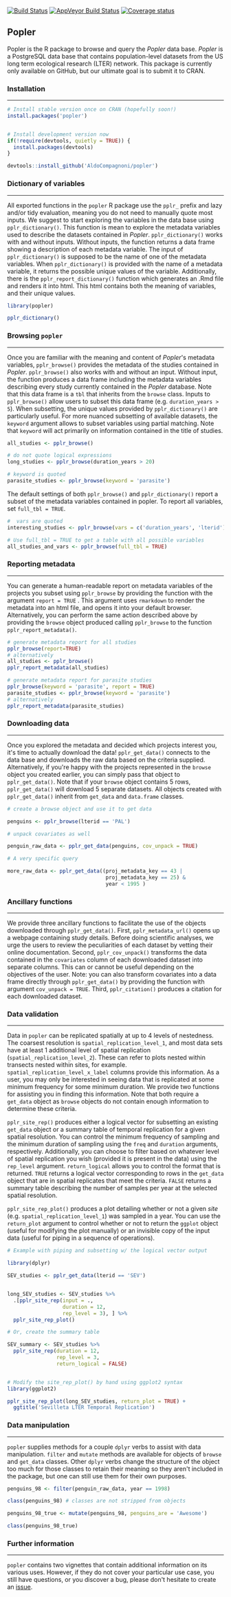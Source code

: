 
<!-- README.md is generated from README.Rmd. Please edit that file -->
[![Build Status](https://travis-ci.org/AldoCompagnoni/popler.svg?branch=master)](https://travis-ci.org/AldoCompagnoni/popler) [![AppVeyor Build Status](https://ci.appveyor.com/api/projects/status/github/AldoCompagnoni/popler?branch=master&svg=true)](https://ci.appveyor.com/project/AldoCompagnoni/popler) [![Coverage status](https://codecov.io/gh/AldoCompagnoni/popler/branch/master/graph/badge.svg)](https://codecov.io/github/AldoCompagnoni/popler?branch=master)

Popler
------

Popler is the R package to browse and query the *Popler* data base. *Popler* is a PostgreSQL data base that contains population-level datasets from the US long term ecological research (LTER) network. This package is currently only available on GitHub, but our ultimate goal is to submit it to CRAN.

### Installation

------------------------------------------------------------------------

``` r
# Install stable version once on CRAN (hopefully soon!)
install.packages('popler')


# Install development version now
if(!require(devtools, quietly = TRUE)) {
  install.packages(devtools)
}

devtools::install_github('AldoCompagnoni/popler')
```

### Dictionary of variables

------------------------------------------------------------------------

All exported functions in the `popler` R package use the `pplr_` prefix and lazy and/or tidy evaluation, meaning you do not need to manually quote most inputs. We suggest to start exploring the variables in the data base using `pplr_dictionary()`. This function is mean to explore the metadata variables used to describe the datasets contained in *Popler*. `pplr_dictionary()` works with and without inputs. Without inputs, the function returns a data frame showing a description of each metadata variable. The input of `pplr_dictionary()` is supposed to be the name of one of the metadata variables. When `pplr_dictionary()` is provided with the name of a metadata variable, it returns the possible unique values of the variable. Additionally, there is the `pplr_report_dictionary()` function which generates an .Rmd file and renders it into html. This html contains both the meaning of variables, and their unique values.

``` r
library(popler)

pplr_dictionary()
```

### Browsing `popler`

------------------------------------------------------------------------

Once you are familiar with the meaning and content of *Popler*'s metadata variables, `pplr_browse()` provides the metadata of the studies contained in *Popler*. `pplr_browse()` also works with and without an input. Without input, the function produces a data frame including the metadata variables describing every study currently contained in the *Popler* database. Note that this data frame is a `tbl` that inherits from the `browse` class. Inputs to `pplr_browse()` allow users to subset this data frame (e.g. `duration_years > 5`). When subsetting, the unique values provided by `pplr_dictionary()` are particularly useful. For more nuanced subsetting of available datasets, the `keyword` argument allows to subset variables using partial matching. Note that `keyword` will act primarily on information contained in the title of studies.

``` r
all_studies <- pplr_browse()

# do not quote logical expressions
long_studies <- pplr_browse(duration_years > 20) 

# keyword is quoted
parasite_studies <- pplr_browse(keyword = 'parasite') 
```

The default settings of both `pplr_browse()` and `pplr_dictionary()` report a subset of the metadata variables contained in popler. To report all variables, set `full_tbl = TRUE`.

``` r
#  vars are quoted
interesting_studies <- pplr_browse(vars = c('duration_years', 'lterid')) 

# Use full_tbl = TRUE to get a table with all possible variables
all_studies_and_vars <- pplr_browse(full_tbl = TRUE)
```

### Reporting metadata

------------------------------------------------------------------------

You can generate a human-readable report on metadata variables of the projects you subset using `pplr_browse` by providing the function with the argument `report = TRUE` . This argument uses `rmarkdown` to render the metadata into an html file, and opens it into your default browser. Alternatively, you can perform the same action described above by providing the `browse` object produced calling `pplr_browse` to the function `pplr_report_metadata()`.

``` r
# generate metadata report for all studies
pplr_browse(report=TRUE)
# alternatively
all_studies <- pplr_browse()
pplr_report_metadata(all_studies)

# generate metadata report for parasite studies
pplr_browse(keyword = 'parasite', report = TRUE)
parasite_studies <- pplr_browse(keyword = 'parasite') 
# alternatively
pplr_report_metadata(parasite_studies)
```

### Downloading data

------------------------------------------------------------------------

Once you explored the metadata and decided which projects interest you, it's time to actually download the data! `pplr_get_data()` connects to the data base and downloads the raw data based on the criteria supplied. Alternatively, if you're happy with the projects represented in the `browse` object you created earlier, you can simply pass that object to `pplr_get_data()`. Note that if your `browse` object contains 5 rows, `pplr_get_data()` will download 5 separate datasets. All objects created with `pplr_get_data()` inherit from `get_data` and `data.frame` classes.

``` r
# create a browse object and use it to get data

penguins <- pplr_browse(lterid == 'PAL')

# unpack covariates as well

penguin_raw_data <- pplr_get_data(penguins, cov_unpack = TRUE)

# A very specific query

more_raw_data <- pplr_get_data((proj_metadata_key == 43 | 
                                proj_metadata_key == 25) & 
                                year < 1995 )
```

### Ancillary functions

------------------------------------------------------------------------

We provide three ancillary functions to facilitate the use of the objects downloaded through `pplr_get_data()`. First, `pplr_metadata_url()` opens up a webpage containing study details. Before doing scientific analyses, we urge the users to review the peculiarities of each dataset by vetting their online documentation. Second, `pplr_cov_unpack()` transforms the data contained in the `covariates` column of each downloaded dataset into separate columns. This can or cannot be useful depending on the objectives of the user. Note: you can also transform covariates into a data frame directly through `pplr_get_data()` by providing the function with argument `cov_unpack = TRUE`. Third, `pplr_citation()` produces a citation for each downloaded dataset.

### Data validation

------------------------------------------------------------------------

Data in `popler` can be replicated spatially at up to 4 levels of nestedness. The coarsest resolution is `spatial_replication_level_1`, and most data sets have at least 1 additional level of spatial replication (`spatial_replication_level_2`). These can refer to plots nested within transects nested within sites, for example. `spatial_replication_level_x_label` columns provide this information. As a user, you may only be interested in seeing data that is replicated at some minimum frequency for some minimum duration. We provide two functions for assisting you in finding this information. Note that both require a `get_data` object as `browse` objects do not contain enough information to determine these criteria.

`pplr_site_rep()` produces either a logical vector for subsetting an existing `get_data` object or a summary table of temporal replication for a given spatial resolution. You can control the minimum frequency of sampling and the minimum duration of sampling using the `freq` and `duration` arguments, respectively. Additionally, you can choose to filter based on whatever level of spatial replication you wish (provided it is present in the data) using the `rep_level` argument. `return_logical` allows you to control the format that is returned. `TRUE` returns a logical vector corresponding to rows in the `get_data` object that are in spatial replicates that meet the criteria. `FALSE` returns a summary table describing the number of samples per year at the selected spatial resolution.

`pplr_site_rep_plot()` produces a plot detailing whether or not a given *site* (e.g. `spatial_replication_level_1`) was sampled in a year. You can use the `return_plot` argument to control whether or not to return the `ggplot` object (useful for modifying the plot manually) or an invisible copy of the input data (useful for piping in a sequence of operations).

``` r
# Example with piping and subsetting w/ the logical vector output

library(dplyr)

SEV_studies <- pplr_get_data(lterid == 'SEV')


long_SEV_studies <- SEV_studies %>%
  .[pplr_site_rep(input = .,
                  duration = 12,
                  rep_level = 3), ] %>%
  pplr_site_rep_plot()

# Or, create the summary table

SEV_summary <- SEV_studies %>% 
  pplr_site_rep(duration = 12,
                rep_level = 3,
                return_logical = FALSE)


# Modify the site_rep_plot() by hand using ggplot2 syntax
library(ggplot2)

pplr_site_rep_plot(long_SEV_studies, return_plot = TRUE) +
  ggtitle('Sevilleta LTER Temporal Replication')
```

### Data manipulation

------------------------------------------------------------------------

`popler` supplies methods for a couple `dplyr` verbs to assist with data manipulation. `filter` and `mutate` methods are available for objects of `browse` and `get_data` classes. Other `dplyr` verbs change the structure of the object too much for those classes to retain their meaning so they aren't included in the package, but one can still use them for their own purposes.

``` r
penguins_98 <- filter(penguin_raw_data, year == 1998)

class(penguins_98) # classes are not stripped from objects

penguins_98_true <- mutate(penguins_98, penguins_are = 'Awesome')

class(penguins_98_true)
```

### Further information

------------------------------------------------------------------------

`popler` contains two vignettes that contain additional information on its various uses. However, if they do not cover your particular use case, you still have questions, or you discover a bug, please don't hesitate to create an [issue](https://github.com/AldoCompagnoni/popler/issues).
